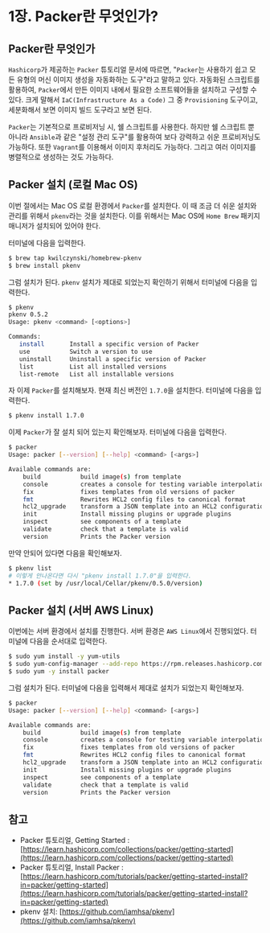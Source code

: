 # 1장. Packer란 무엇인가?

## Packer란 무엇인가

`Hashicorp`가 제공하는 `Packer` 튜토리얼 문서에 따르면, "`Packer`는 사용하기 쉽고 모든 유형의 머신 이미지 생성을 자동화하는 도구"라고 말하고 있다. 자동화된 스크립트를 활용하여, `Packer`에서 만든 이미지 내에서 필요한 소프트웨어들을 설치하고 구성할 수 있다. 크게 말해서 `IaC(Infrastructure As a Code)` 그 중 `Provisioning` 도구이고, 세분화해서 보면 이미지 빌드 도구라고 보면 된다.

`Packer`는 기본적으로 프로비저닝 시, 쉘 스크립트를 사용한다. 하지만 쉘 스크립트 뿐 아니라 `Ansible`과 같은 "설정 관리 도구"를 활용하여 보다 강력하고 쉬운 프로비저닝도 가능하다. 또한 `Vagrant`를 이용해서 이미지 후처리도 가능하다. 그리고 여러 이미지를 병렬적으로 생성하는 것도 가능하다. 

## Packer 설치 (로컬 Mac OS)

이번 절에서는 Mac OS 로컬 환경에서 `Packer`를 설치한다. 이 때 조금 더 쉬운 설치와 관리를 위해서 `pkenv`라는 것을 설치한다. 이를 위해서는 Mac OS에 `Home Brew` 패키지 매니저가 설치되어 있어야 한다.

터미널에 다음을 입력한다.

```bash
$ brew tap kwilczynski/homebrew-pkenv
$ brew install pkenv
```

그럼 설치가 된다. `pkenv` 설치가 제대로 되었는지 확인하기 위해서 터미널에 다음을 입력한다.

```bash
$ pkenv
pkenv 0.5.2
Usage: pkenv <command> [<options>]

Commands:
   install       Install a specific version of Packer
   use           Switch a version to use
   uninstall     Uninstall a specific version of Packer
   list          List all installed versions
   list-remote   List all installable versions
```

자 이제 `Packer`를 설치해보자. 현재 최신 버전인 `1.7.0`을 설치한다. 터미널에 다음을 입력한다.

```bash
$ pkenv install 1.7.0
```

이제 `Packer`가 잘 설치 되어 있는지 확인해보자. 터미널에 다음을 입력한다.

```bash
$ packer
Usage: packer [--version] [--help] <command> [<args>]

Available commands are:
    build           build image(s) from template
    console         creates a console for testing variable interpolation
    fix             fixes templates from old versions of packer
    fmt             Rewrites HCL2 config files to canonical format
    hcl2_upgrade    transform a JSON template into an HCL2 configuration
    init            Install missing plugins or upgrade plugins
    inspect         see components of a template
    validate        check that a template is valid
    version         Prints the Packer version
```

만약 안되어 있다면 다음을 확인해보자.

```bash
$ pkenv list
# 이렇게 안나온다면 다시 "pkenv install 1.7.0"을 입력한다.
* 1.7.0 (set by /usr/local/Cellar/pkenv/0.5.0/version)
```

## Packer 설치 (서버 AWS Linux)

이번에는 서버 환경에서 설치를 진행한다. 서버 환경은 `AWS Linux`에서 진행되었다. 터미널에 다음을 순서대로 입력한다.

```bash
$ sudo yum install -y yum-utils
$ sudo yum-config-manager --add-repo https://rpm.releases.hashicorp.com/AmazonLinux/hashicorp.repo
$ sudo yum -y install packer
```

그럼 설치가 된다. 터미널에 다음을 입력해서 제대로 설치가 되었는지 확인해보자.

```bash
$ packer
Usage: packer [--version] [--help] <command> [<args>]

Available commands are:
    build           build image(s) from template
    console         creates a console for testing variable interpolation
    fix             fixes templates from old versions of packer
    fmt             Rewrites HCL2 config files to canonical format
    hcl2_upgrade    transform a JSON template into an HCL2 configuration
    init            Install missing plugins or upgrade plugins
    inspect         see components of a template
    validate        check that a template is valid
    version         Prints the Packer version
```

## 참고

* Packer 튜토리얼, Getting Started : [https://learn.hashicorp.com/collections/packer/getting-started](https://learn.hashicorp.com/collections/packer/getting-started)
* Packer 튜토리얼, Install Packer : [https://learn.hashicorp.com/tutorials/packer/getting-started-install?in=packer/getting-started](https://learn.hashicorp.com/tutorials/packer/getting-started-install?in=packer/getting-started)
* pkenv 설치: [https://github.com/iamhsa/pkenv](https://github.com/iamhsa/pkenv)
